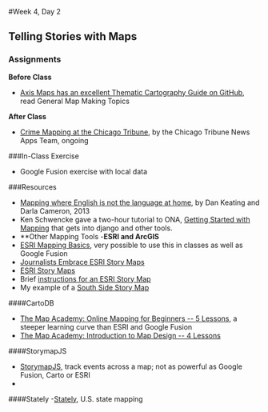 #Week 4, Day 2
## Telling Stories with Maps

### Assignments

**Before Class**
- [Axis Maps has an excellent Thematic Cartography Guide on GitHub](http://axismaps.github.io/thematic-cartography/), read General Map Making Topics

**After Class**

- [Crime Mapping at the Chicago Tribune](http://crime.chicagotribune.com/), by the Chicago Tribune News Apps Team, ongoing


###In-Class Exercise

- Google Fusion exercise with local data

###Resources

- [Mapping where English is not the language at home](http://www.washingtonpost.com/wp-srv/special/national/us-language-map/), by Dan Keating and Darla Cameron, 2013
- Ken Schwencke gave a two-hour tutorial to ONA, [Getting Started with Mapping](http://forjournalism.github.io/courses/mapping/) that gets into django and other tools.
- **Other Mapping Tools
  -**ESRI and ArcGIS**
- [ESRI Mapping Basics](http://www.esri.com/connected#Mapping%20Our%20World), very possible to use this in classes as well as Google Fusion
- [Journalists Embrace ESRI Story Maps](https://blogs.esri.com/esri/esri-insider/2015/07/06/journalists-embrace-story-maps/)
- [ESRI Story Maps](http://storymaps.arcgis.com/en/)
- Brief [instructions for an ESRI Story Map](http://www.esri.com/esri-news/arcwatch/0513/make-a-map-tour-story-map)
- My example of a [South Side Story Map](http://jacklule.github.io/pages/ESRIMapStory.html)

####CartoDB
- [The Map Academy: Online Mapping for Beginners -- 5 Lessons](http://academy.cartodb.com/courses/beginners-course/), a steeper learning curve than ESRI and Google Fusion
- [The Map Academy: Introduction to Map Design -- 4 Lessons](http://academy.cartodb.com/courses/design-for-beginners/)

####StorymapJS
- [StorymapJS](https://storymap.knightlab.com/), track events across a map; not as powerful as Google Fusion, Carto or ESRI
- 
####Stately
-[Stately](https://intridea.github.io/stately/), U.S. state mapping


